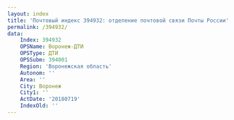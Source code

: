 ```yaml
---
layout: index
title: 'Почтовый индекс 394932: отделение почтовой связи Почты России'
permalink: /394932/
data:
    Index: 394932
    OPSName: Воронеж-ДТИ
    OPSType: ДТИ
    OPSSubm: 394001
    Region: 'Воронежская область'
    Autonom: ''
    Area: ''
    City: Воронеж
    City1: ''
    ActDate: '20180719'
    IndexOld: ''
---
```

